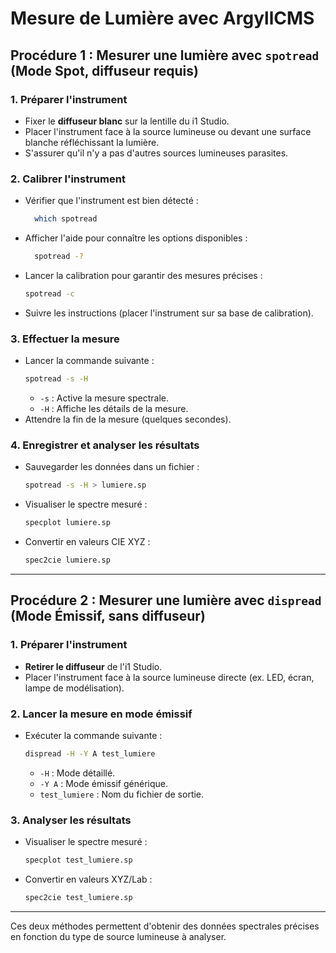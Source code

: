 # Mesure de Lumière avec ArgyllCMS

## Procédure 1 : Mesurer une lumière avec `spotread` (Mode Spot, diffuseur requis)

### 1. Préparer l'instrument
- Fixer le **diffuseur blanc** sur la lentille du i1 Studio.
- Placer l'instrument face à la source lumineuse ou devant une surface blanche réfléchissant la lumière.
- S'assurer qu'il n'y a pas d'autres sources lumineuses parasites.

### 2. Calibrer l'instrument
- Vérifier que l'instrument est bien détecté :
  ```sh
    which spotread
  ```
- Afficher l'aide pour connaître les options disponibles :
  ```sh
    spotread -?
  ```
- Lancer la calibration pour garantir des mesures précises :
  ```sh
  spotread -c
  ```
- Suivre les instructions (placer l'instrument sur sa base de calibration).

### 3. Effectuer la mesure
- Lancer la commande suivante :
  ```sh
  spotread -s -H
  ```
  - `-s` : Active la mesure spectrale.
  - `-H` : Affiche les détails de la mesure.
- Attendre la fin de la mesure (quelques secondes).

### 4. Enregistrer et analyser les résultats
- Sauvegarder les données dans un fichier :
  ```sh
  spotread -s -H > lumiere.sp
  ```
- Visualiser le spectre mesuré :
  ```sh
  specplot lumiere.sp
  ```
- Convertir en valeurs CIE XYZ :
  ```sh
  spec2cie lumiere.sp
  ```

---

## Procédure 2 : Mesurer une lumière avec `dispread` (Mode Émissif, sans diffuseur)

### 1. Préparer l'instrument
- **Retirer le diffuseur** de l'i1 Studio.
- Placer l'instrument face à la source lumineuse directe (ex. LED, écran, lampe de modélisation).

### 2. Lancer la mesure en mode émissif
- Exécuter la commande suivante :
  ```sh
  dispread -H -Y A test_lumiere
  ```
  - `-H` : Mode détaillé.
  - `-Y A` : Mode émissif générique.
  - `test_lumiere` : Nom du fichier de sortie.

### 3. Analyser les résultats
- Visualiser le spectre mesuré :
  ```sh
  specplot test_lumiere.sp
  ```
- Convertir en valeurs XYZ/Lab :
  ```sh
  spec2cie test_lumiere.sp
  ```

---

Ces deux méthodes permettent d'obtenir des données spectrales précises en fonction du type de source lumineuse à analyser.

